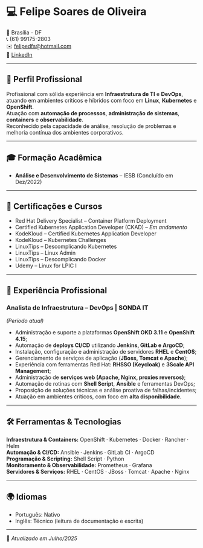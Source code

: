 # 💻 Felipe Soares de Oliveira

📍 Brasília - DF  
📞 (61) 99175-2803  
✉️ [felipedfs@hotmail.com](mailto:felipedfs@hotmail.com)  
🔗 [LinkedIn](https://www.linkedin.com/in/felipe-soares-de-oliveira-0b109828a)  

---

## 👤 Perfil Profissional

Profissional com sólida experiência em **Infraestrutura de TI** e **DevOps**, atuando em ambientes críticos e híbridos com foco em **Linux**, **Kubernetes** e **OpenShift**.  
Atuação com **automação de processos**, **administração de sistemas**, **containers** e **observabilidade**.  
Reconhecido pela capacidade de análise, resolução de problemas e melhoria contínua dos ambientes corporativos.

---

## 🎓 Formação Acadêmica

- **Análise e Desenvolvimento de Sistemas** – IESB (Concluído em Dez/2022)  

---

## 📜 Certificações e Cursos

- Red Hat Delivery Specialist – Container Platform Deployment  
- Certified Kubernetes Application Developer (CKAD) – *Em andamento*  
- KodeKloud – Certified Kubernetes Application Developer  
- KodeKloud – Kubernetes Challenges  
- LinuxTips – Descomplicando Kubernetes  
- LinuxTips – Linux Admin  
- LinuxTips – Descomplicando Docker  
- Udemy – Linux for LPIC I  

---

## 💼 Experiência Profissional

### Analista de Infraestrutura – DevOps | **SONDA IT**
*(Período atual)*

- Administração e suporte a plataformas **OpenShift OKD 3.11** e **OpenShift 4.15**;  
- Automação de **deploys CI/CD** utilizando **Jenkins, GitLab e ArgoCD**;  
- Instalação, configuração e administração de servidores **RHEL** e **CentOS**;  
- Gerenciamento de serviços de aplicação (**JBoss, Tomcat e Apache**);  
- Experiência com ferramentas Red Hat: **RHSSO (Keycloak)** e **3Scale API Management**;  
- Administração de **serviços web (Apache, Nginx, proxies reversos)**;  
- Automação de rotinas com **Shell Script**, **Ansible** e ferramentas DevOps;  
- Proposição de soluções técnicas e análise proativa de falhas/incidentes;  
- Atuação em ambientes críticos, com foco em **alta disponibilidade**.  

---

## 🛠️ Ferramentas & Tecnologias

**Infraestrutura & Containers:** OpenShift · Kubernetes · Docker · Rancher · Helm  
**Automação & CI/CD:** Ansible · Jenkins · GitLab CI · ArgoCD  
**Programação & Scripting:** Shell Script · Python  
**Monitoramento & Observabilidade:** Prometheus · Grafana  
**Servidores & Serviços:** RHEL · CentOS · JBoss · Tomcat · Apache · Nginx  

---

## 🌍 Idiomas

- Português: Nativo  
- Inglês: Técnico (leitura de documentação e escrita)  

---

📌 *Atualizado em Julho/2025*  

